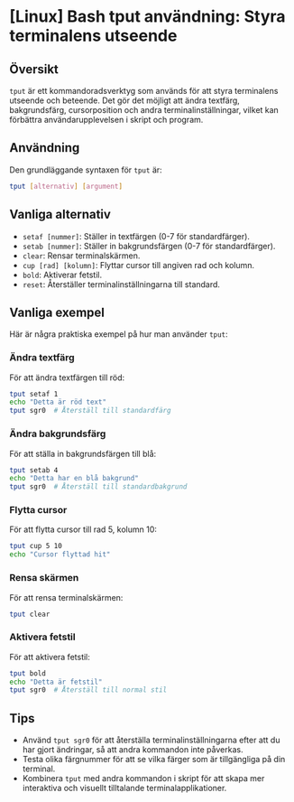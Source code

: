 # [Linux] Bash tput användning: Styra terminalens utseende

## Översikt
`tput` är ett kommandoradsverktyg som används för att styra terminalens utseende och beteende. Det gör det möjligt att ändra textfärg, bakgrundsfärg, cursorposition och andra terminalinställningar, vilket kan förbättra användarupplevelsen i skript och program.

## Användning
Den grundläggande syntaxen för `tput` är:

```bash
tput [alternativ] [argument]
```

## Vanliga alternativ
- `setaf [nummer]`: Ställer in textfärgen (0-7 för standardfärger).
- `setab [nummer]`: Ställer in bakgrundsfärgen (0-7 för standardfärger).
- `clear`: Rensar terminalskärmen.
- `cup [rad] [kolumn]`: Flyttar cursor till angiven rad och kolumn.
- `bold`: Aktiverar fetstil.
- `reset`: Återställer terminalinställningarna till standard.

## Vanliga exempel
Här är några praktiska exempel på hur man använder `tput`:

### Ändra textfärg
För att ändra textfärgen till röd:

```bash
tput setaf 1
echo "Detta är röd text"
tput sgr0  # Återställ till standardfärg
```

### Ändra bakgrundsfärg
För att ställa in bakgrundsfärgen till blå:

```bash
tput setab 4
echo "Detta har en blå bakgrund"
tput sgr0  # Återställ till standardbakgrund
```

### Flytta cursor
För att flytta cursor till rad 5, kolumn 10:

```bash
tput cup 5 10
echo "Cursor flyttad hit"
```

### Rensa skärmen
För att rensa terminalskärmen:

```bash
tput clear
```

### Aktivera fetstil
För att aktivera fetstil:

```bash
tput bold
echo "Detta är fetstil"
tput sgr0  # Återställ till normal stil
```

## Tips
- Använd `tput sgr0` för att återställa terminalinställningarna efter att du har gjort ändringar, så att andra kommandon inte påverkas.
- Testa olika färgnummer för att se vilka färger som är tillgängliga på din terminal.
- Kombinera `tput` med andra kommandon i skript för att skapa mer interaktiva och visuellt tilltalande terminalapplikationer.